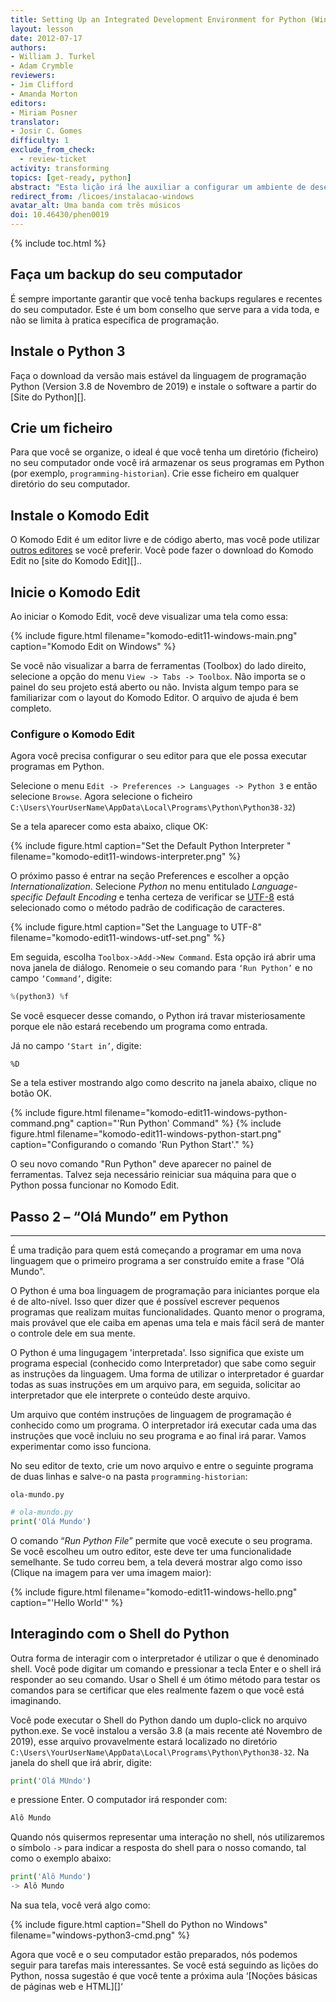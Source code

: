 ```yaml
---
title: Setting Up an Integrated Development Environment for Python (Windows)
layout: lesson
date: 2012-07-17
authors:
- William J. Turkel
- Adam Crymble
reviewers:
- Jim Clifford
- Amanda Morton
editors:
- Miriam Posner
translator:
- Josir C. Gomes
difficulty: 1
exclude_from_check:
  - review-ticket
activity: transforming
topics: [get-ready, python]
abstract: "Esta lição irá lhe auxiliar a configurar um ambiente de desenvolvimento integrado para o Python em um computador com o Sistema Operacional Windows."
redirect_from: /licoes/instalacao-windows
avatar_alt: Uma banda com três músicos
doi: 10.46430/phen0019
---
```


{% include toc.html %}





## Faça um backup do seu computador

É sempre importante garantir que você tenha backups regulares e recentes do seu computador. 
Este é um bom conselho que serve para a vida toda, e não se limita à pratica específica de programação.

## Instale o Python 3

Faça o download da versão mais estável da linguagem de programação Python 
(Version 3.8 de Novembro de 2019) e instale o software a partir do  [Site do Python][].

## Crie um ficheiro

Para que você se organize, o ideal é que você tenha um diretório (ficheiro) no seu computador
onde você irá armazenar os seus programas em Python (por exemplo, `programming-historian`). 
Crie esse ficheiro em qualquer diretório do seu computador.

## Instale o Komodo Edit

O Komodo Edit é um editor livre e de código aberto, mas você pode utilizar [outros editores][] se você preferir.
Você pode fazer o download do Komodo Edit no [site do Komodo Edit][]..

## Inicie o Komodo Edit

Ao iniciar o Komodo Edit, você deve visualizar uma tela como essa:

{% include figure.html filename="komodo-edit11-windows-main.png" caption="Komodo Edit on Windows" %}

Se você não visualizar a barra de ferramentas (Toolbox) do lado direito, selecione a opção do menu 
`View -> Tabs -> Toolbox`. Não importa se o painel do seu projeto está aberto ou não. 
Invista algum tempo para se familiarizar com o layout do Komodo Editor. 
O arquivo de ajuda é bem completo. 

### Configure o Komodo Edit

Agora você precisa configurar o seu editor para que ele possa executar programas em Python.

Selecione o menu `Edit -> Preferences -> Languages -> Python 3` e então selecione `Browse`. 
Agora selecione o ficheiro   `C:\Users\YourUserName\AppData\Local\Programs\Python\Python38-32`)

Se a tela aparecer como esta abaixo, clique OK:

{% include figure.html caption="Set the Default Python Interpreter
" filename="komodo-edit11-windows-interpreter.png" %}

O próximo passo é entrar na seção Preferences e escolher a opção *Internationalization*.
    Selecione *Python* no menu entitulado *Language-specific Default Encoding* 
    e tenha certeza de verificar se [UTF-8][] está selecionado como o método padrão de 
    codificação de caracteres.

{% include figure.html caption="Set the Language to UTF-8" filename="komodo-edit11-windows-utf-set.png" %}

Em seguida, escolha `Toolbox->Add->New Command`. Esta opção irá abrir uma nova janela de diálogo.
Renomeie o seu comando para `‘Run Python’` e no campo `‘Command’`, digite:

``` python
%(python3) %f
```

Se você esquecer desse comando, o Python irá travar misteriosamente 
porque ele não estará recebendo um programa como entrada.

Já no campo `‘Start in’`, digite:

`%D`

Se a tela estiver mostrando algo como descrito na janela abaixo, clique no botão OK.

{% include figure.html filename="komodo-edit11-windows-python-command.png" caption="'Run Python' Command" %}
{% include figure.html filename="komodo-edit11-windows-python-start.png" caption="Configurando o comando 'Run Python Start'." %}

O seu novo comando "Run Python" deve aparecer no painel de ferramentas.
Talvez seja necessário reiniciar sua máquina para que o Python possa funcionar no Komodo Edit.

## Passo 2 – “Olá Mundo” em Python
--------------------------------

É uma tradição para quem está começando a programar em uma nova linguagem que o 
primeiro programa a ser construído emite a frase "Olá Mundo". 

O Python é uma boa linguagem de programação para iniciantes porque ela é de alto-nível.
Isso quer dizer que é possível escrever pequenos programas que realizam muitas funcionalidades. 
Quanto menor o programa, mais provável que ele caiba em apenas uma tela e mais fácil será de 
manter o controle dele em sua mente.

O Python é uma lingugagem 'interpretada'. Isso significa que existe um programa especial 
(conhecido como Interpretador) que sabe como seguir as instruções da linguagem. Uma forma de utilizar 
o interpretador é guardar todas as suas instruções em um arquivo para, em seguida, 
solicitar ao interpretador que ele interprete o conteúdo deste arquivo.  

Um arquivo que contém instruções de linguagem de programação é conhecido como um programa. 
O interpretador irá executar cada uma das instruções que você incluiu no seu programa e ao final irá parar. 
Vamos experimentar como isso funciona.

No seu editor de texto, crie um novo arquivo e entre o seguinte programa de duas linhas e salve-o na pasta
 `programming-historian`:
 
`ola-mundo.py`

``` python
# ola-mundo.py
print('Olá Mundo')
```

O comando “*Run Python File*” permite que você execute o seu programa.
Se você escolheu um outro editor, este deve ter uma funcionalidade semelhante.
Se tudo correu bem, a tela deverá mostrar algo como isso (Clique na imagem para ver uma imagem maior):

{% include figure.html filename="komodo-edit11-windows-hello.png" caption="'Hello World'" %}

## Interagindo com o Shell do Python

Outra forma de interagir com o interpretador é utilizar o que é denominado shell.
Você pode digitar um comando e pressionar a tecla Enter e o shell irá responder ao seu comando.
Usar o Shell é um ótimo método para testar os comandos para se certificar que eles realmente 
fazem o que você está imaginando.

Você pode executar o Shell do Python dando um duplo-click no arquivo python.exe.
Se você instalou a versão 3.8 (a mais recente até Novembro de 2019), esse arquivo provavelmente
estará localizado no diretório `C:\Users\YourUserName\AppData\Local\Programs\Python\Python38-32`. 
Na janela do shell que irá abrir, digite:

``` python
print('Olá MUndo')
```
e pressione Enter. O computador irá responder com:

``` python
Alô Mundo
```

Quando nós quisermos representar uma interação no shell, nós utilizaremos o símbolo
`->` para indicar a resposta do shell para o nosso comando, tal como o exemplo abaixo:

``` python
print('Alô Mundo')
-> Alô Mundo
```


Na sua tela, você verá algo como:

{% include figure.html caption="Shell do Python no Windows" filename="windows-python3-cmd.png" %}

Agora que você e o seu computador estão preparados, nós podemos seguir para 
tarefas mais interessantes. Se você está seguindo as lições do Python, 
nossa sugestão é que você tente a próxima aula ‘[Noções básicas de páginas web e HTML][]‘

  [Python website]: https://www.python.org/downloads/windows/
  [outros editores]: https://wiki.python.org/moin/PythonEditors/
  [Web Site do Komodo Edit]: https://www.activestate.com/products/komodo-edit/
  [UTF-8]: http://en.wikipedia.org/wiki/UTF-8
  [Understanding Web Pages and HTML]: /lessons/viewing-html-files

